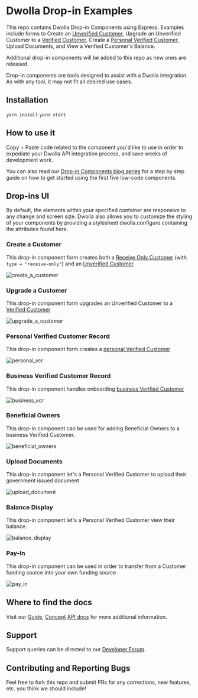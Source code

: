 # Dwolla Drop-in Examples
This repo contains Dwolla Drop-in Components using Express. Examples include forms to Create an [Unverified Customer](https://developers.dwolla.com/concepts/customer-types#unverified-customer), Upgrade an Unverified Customer to a [Verified Customer](https://developers.dwolla.com/concepts/customer-types#verified-customer), Create a [Personal Verified Customer](https://developers.dwolla.com/concepts/customer-types#personal-verified-customer), Upload Documents, and View a Verified Customer's Balance. 

Additional drop-in components will be added to this repo as new ones are released.

Drop-in components are tools designed to assist with a Dwolla integration. As with any tool, it may not fit all desired use cases.

## Installation 

`yarn install`
`yarn start`

## How to use it

Copy + Paste code related to the component you'd like to use in order to expediate your Dwolla API integration process, and save weeks of development work.

You can also read our [Drop-in Components blog series](https://www.dwolla.com/updates/low-code-drop-in-components/) for a step by step guide on how to get started using the first five low-code components.

## Drop-ins UI

By default, the elements within your specified container are responsive to any change and screen size. Dwolla also allows you to customize the styling of your components by providing a stylesheet dwolla.configure containing the attributes found here.

### Create a Customer

This drop-in component form creates both a [Receive Only Customer](https://developers.dwolla.com/concepts/customer-types#unverified-customer) (with `type = "receive-only"`) and an [Unverified Customer](https://developers.dwolla.com/concepts/customer-types#unverified-customer)

![create_a_customer](/images/create_a_customer.png)

### Upgrade a Customer

This drop-in component form upgrades an Unverified Customer to a [Verified Customer](https://developers.dwolla.com/concepts/customer-types#verified-customer)

![upgrade_a_customer](/images/upgrade_customer.png)

### Personal Verified Customer Record

This drop-in component form creates a [personal Verified Customer](https://developers.dwolla.com/concepts/customer-types#verified-customer)

![personal_vcr](/images/create_pvc.png)

### Business Verified Customer Record

This drop-in component handles onboarding [business Verified Customer](https://developers.dwolla.com/concepts/customer-types#verified-customer)

![business_vcr](/images/create_bvcr.png)

### Beneficial Owners

This drop-in component can be used for adding Beneficial Owners to a business Verified Customer. 

![beneficial_owners](/images/create_beneficial_owners.png)

### Upload Documents

This drop-in component let's a Personal Verified Customer to upload their government issued document

![upload_document](/images/upload_document.png)


### Balance Display

This drop-in component let's a Personal Verified Customer view their balance.

![balance_display](/images/balance_display.png)


### Pay-In

This drop-in component can be used in order to transfer from a Customer funding source into your own funding source

![pay_in](/images/pay_in.png)


## Where to find the docs

Visit our [Guide](https://developers.dwolla.com/guides/drop-ins), [Concept](https://developers.dwolla.com/concepts/drop-in-components) [API docs](https://developers.dwolla.com/api-reference/drop-in-components) for more additional information. 

## Support

Support queries can be directed to our [Developer Forum](https://discuss.dwolla.com/).

## Contributing and Reporting Bugs

Feel free to fork this repo and submit PRs for any corrections, new features, etc. you think we should include!
